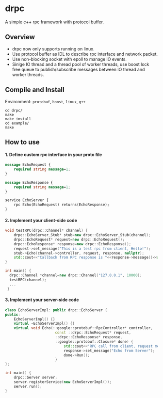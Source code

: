 # drpc
A simple c++ rpc framework with protocol buffer.
## Overview
* drpc now only supports running on linux.
* Use protocol buffer as IDL to describe rpc interface and network packet.
* Use non-blocking socket with epoll to manage IO events.
* Sinlge IO thread and a thread pool of worker threads, use boost lock free queue to publish/subscribe messages between IO thread and worker threads.
## Compile and Install
Environment: `protobuf`, `boost`, `linux`, `g++`

    cd drpc/
    make
    make install
    cd example/
    make
## How to use
#### 1. Define custom rpc interface in your proto file
```proto
message EchoRequest {
    required string message=1;
}

message EchoResponse {
    required string message=1;
}

service EchoServer {
    rpc Echo(EchoRequest) returns(EchoResponse);
}
```
#### 2. Implement your client-side code
```cpp
void testRPC(drpc::Channel* channel) {
    drpc::EchoServer_Stub* stub=new drpc::EchoServer_Stub(channel);
    drpc::EchoRequest* request=new drpc::EchoRequest();
    drpc::EchoResponse* response=new drpc::EchoResponse();
    request->set_message("This is a test rpc from client, Hello!");
    stub->Echo(channel->controller, request, response, nullptr);
    std::cout<<"Callback from RPC response is "<<response->message()<<std::endl;
}

int main() {
  drpc::Channel *channel=new drpc::Channel("127.0.0.1", 10000);
  testRPC(channel);
  ...
 }
```
#### 3. Implement your server-side code
```cpp
class EchoServerImpl: public drpc::EchoServer {
public:
    EchoServerImpl() {}
    virtual ~EchoServerImpl() {}
    virtual void Echo(::google::protobuf::RpcController* controller,
                       const ::drpc::EchoRequest* request,
                       ::drpc::EchoResponse* response,
                       ::google::protobuf::Closure* done) {
                           std::cout<<"RPC call from client, request message is "<<request->message()<<std::endl;
                           response->set_message("Echo from Server");
                           done->Run();
                       }
};

int main() {
    drpc::Server server;
    server.registerService(new EchoServerImpl());
    server.run();
}
```
